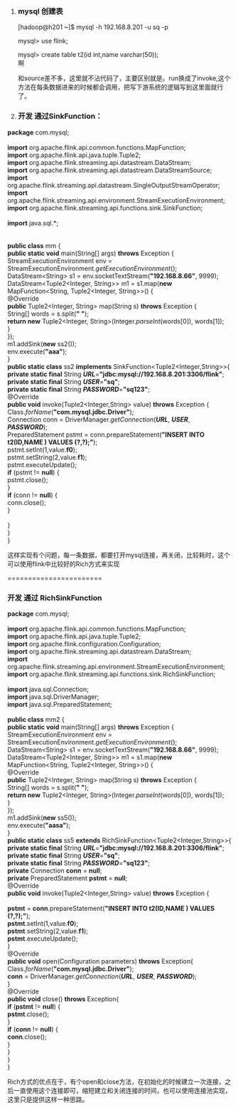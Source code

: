 1.  ### mysql 创建表

    \[hadoop@h201 \~\]\$ mysql -h 192.168.8.201 -u sq -p

    mysql&gt; use flink;

    mysql&gt; create table t2(id int,name varchar(50));\
    啊

    和source差不多，这里就不沾代码了，主要区别就是。run换成了invoke,这个方法在每条数据进来的时候都会调用，把写下游系统的逻辑写到这里面就行了。

2.  ### 开发 通过SinkFunction：

**package** com.mysql;\
\
**import** org.apache.flink.api.common.functions.MapFunction;\
**import** org.apache.flink.api.java.tuple.Tuple2;\
**import** org.apache.flink.streaming.api.datastream.DataStream;\
**import** org.apache.flink.streaming.api.datastream.DataStreamSource;\
**import**
org.apache.flink.streaming.api.datastream.SingleOutputStreamOperator;\
**import**
org.apache.flink.streaming.api.environment.StreamExecutionEnvironment;\
**import** org.apache.flink.streaming.api.functions.sink.SinkFunction;\
\
**import** java.sql.\*;\
\
\
**public class** mm {\
**public static void** main(String\[\] args) **throws** Exception {\
StreamExecutionEnvironment env =
StreamExecutionEnvironment.*getExecutionEnvironment*();\
DataStream&lt;String&gt; s1 = env.socketTextStream(**"192.168.8.66"**,
9999);\
DataStream&lt;Tuple2&lt;Integer, String&gt;&gt; m1 = s1.map(**new**
MapFunction&lt;String, Tuple2&lt;Integer, String&gt;&gt;() {\
@Override\
**public** Tuple2&lt;Integer, String&gt; map(String s) **throws**
Exception {\
String\[\] words = s.split(**" "**);\
**return new** Tuple2&lt;Integer,
String&gt;(Integer.*parseInt*(words\[0\]), words\[1\]);\
}\
});\
m1.addSink(**new** ss2());\
env.execute(**"aaa"**);\
}\
**public static class** ss2 **implements**
SinkFunction&lt;Tuple2&lt;Integer,String&gt;&gt;{\
**private static final** String
***URL***=**"jdbc:mysql://192.168.8.201:3306/flink"**;\
**private static final** String ***USER***=**"sq"**;\
**private static final** String ***PASSWORD***=**"sq123"**;\
@Override\
**public void** invoke(Tuple2&lt;Integer,String&gt; value) **throws**
Exception {\
Class.*forName*(**"com.mysql.jdbc.Driver"**);\
Connection conn = DriverManager.*getConnection*(***URL***, ***USER***,
***PASSWORD***);\
PreparedStatement pstmt = conn.prepareStatement(**"INSERT INTO
t2(ID,NAME ) VALUES (?,?);"**);\
pstmt.setInt(1,value.**f0**);\
pstmt.setString(2,value.**f1**);\
pstmt.executeUpdate();\
**if** (pstmt != **null**) {\
pstmt.close();\
}\
**if** (conn != **null**) {\
conn.close();\
}\
\
}\
}\
}

这样实现有个问题，每一条数据，都要打开mysql连接，再关闭，比较耗时，这个可以使用flink中比较好的Rich方式来实现

=======================

### 开发 通过 RichSinkFunction

**package** com.mysql;\
\
**import** org.apache.flink.api.common.functions.MapFunction;\
**import** org.apache.flink.api.java.tuple.Tuple2;\
**import** org.apache.flink.configuration.Configuration;\
**import** org.apache.flink.streaming.api.datastream.DataStream;\
**import**
org.apache.flink.streaming.api.environment.StreamExecutionEnvironment;\
**import**
org.apache.flink.streaming.api.functions.sink.RichSinkFunction;\
\
**import** java.sql.Connection;\
**import** java.sql.DriverManager;\
**import** java.sql.PreparedStatement;\
\
**public class** mm2 {\
**public static void** main(String\[\] args) **throws** Exception {\
StreamExecutionEnvironment env =
StreamExecutionEnvironment.*getExecutionEnvironment*();\
DataStream&lt;String&gt; s1 = env.socketTextStream(**"192.168.8.66"**,
9999);\
DataStream&lt;Tuple2&lt;Integer, String&gt;&gt; m1 = s1.map(**new**
MapFunction&lt;String, Tuple2&lt;Integer, String&gt;&gt;() {\
@Override\
**public** Tuple2&lt;Integer, String&gt; map(String s) **throws**
Exception {\
String\[\] words = s.split(**" "**);\
**return new** Tuple2&lt;Integer,
String&gt;(Integer.*parseInt*(words\[0\]), words\[1\]);\
}\
});\
m1.addSink(**new** ss5());\
env.execute(**"aasa"**);\
}\
**public static class** ss5 **extends**
RichSinkFunction&lt;Tuple2&lt;Integer,String&gt;&gt;{\
**private static final** String
***URL***=**"jdbc:mysql://192.168.8.201:3306/flink"**;\
**private static final** String ***USER***=**"sq"**;\
**private static final** String ***PASSWORD***=**"sq123"**;\
**private** Connection **conn** = **null**;\
**private** PreparedStatement **pstmt** = **null**;\
@Override\
**public void** invoke(Tuple2&lt;Integer,String&gt; value) **throws**
Exception {\
\
**pstmt** = **conn**.prepareStatement(**"INSERT INTO t2(ID,NAME ) VALUES
(?,?);"**);\
**pstmt**.setInt(1,value.**f0**);\
**pstmt**.setString(2,value.**f1**);\
**pstmt**.executeUpdate();\
}\
@Override\
**public void** open(Configuration parameters) **throws** Exception{\
Class.*forName*(**"com.mysql.jdbc.Driver"**);\
**conn** = DriverManager.*getConnection*(***URL***, ***USER***,
***PASSWORD***);\
}\
@Override\
**public void** close() **throws** Exception{\
**if** (**pstmt** != **null**) {\
**pstmt**.close();\
}\
**if** (**conn** != **null**) {\
**conn**.close();\
}\
}\
}\
}

Rich方式的优点在于，有个open和close方法，在初始化的时候建立一次连接，之后一直使用这个连接即可，缩短建立和关闭连接的时间，也可以使用连接池实现，这里只是提供这样一种思路。
